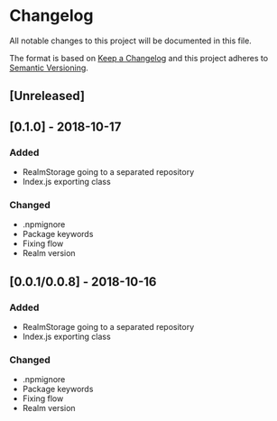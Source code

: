 # Changelog
All notable changes to this project will be documented in this file.

The format is based on [Keep a Changelog](http://keepachangelog.com/en/1.0.0/)
and this project adheres to [Semantic Versioning](http://semver.org/spec/v2.0.0.html).

## [Unreleased]

## [0.1.0] - 2018-10-17
### Added
- RealmStorage going to a separated repository
- Index.js exporting class
### Changed
- .npmignore
- Package keywords
- Fixing flow
- Realm version

## [0.0.1/0.0.8] - 2018-10-16
### Added
- RealmStorage going to a separated repository
- Index.js exporting class
### Changed
- .npmignore
- Package keywords
- Fixing flow
- Realm version
